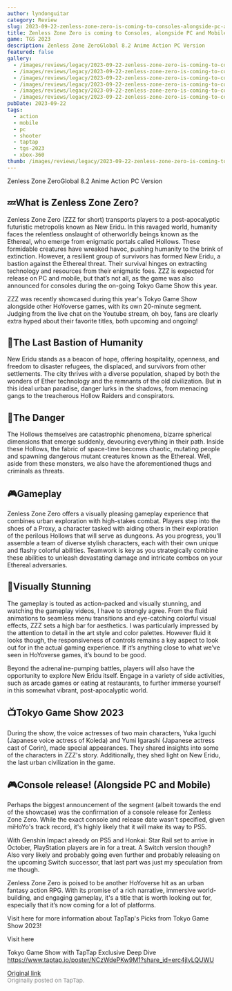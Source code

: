 ```yaml
---
author: lyndonguitar
category: Review
slug: 2023-09-22-zenless-zone-zero-is-coming-to-consoles-alongside-pc-and-mobile-tgs-2023
title: Zenless Zone Zero is coming to Consoles, alongside PC and Mobile! | TGS 2023
game: TGS 2023
description: Zenless Zone ZeroGlobal 8.2 Anime Action PC Version
featured: false
gallery:
  - /images/reviews/legacy/2023-09-22-zenless-zone-zero-is-coming-to-consoles-alongside-pc-and-mobile--tgs-2023-0.avif
  - /images/reviews/legacy/2023-09-22-zenless-zone-zero-is-coming-to-consoles-alongside-pc-and-mobile--tgs-2023-1.avif
  - /images/reviews/legacy/2023-09-22-zenless-zone-zero-is-coming-to-consoles-alongside-pc-and-mobile--tgs-2023-2.avif
  - /images/reviews/legacy/2023-09-22-zenless-zone-zero-is-coming-to-consoles-alongside-pc-and-mobile--tgs-2023-3.avif
  - /images/reviews/legacy/2023-09-22-zenless-zone-zero-is-coming-to-consoles-alongside-pc-and-mobile--tgs-2023-4.avif
  - /images/reviews/legacy/2023-09-22-zenless-zone-zero-is-coming-to-consoles-alongside-pc-and-mobile--tgs-2023-5.avif
pubDate: 2023-09-22
tags:
  - action
  - mobile
  - pc
  - shooter
  - taptap
  - tgs-2023
  - xbox-360
thumb: /images/reviews/legacy/2023-09-22-zenless-zone-zero-is-coming-to-consoles-alongside-pc-and-mobile--tgs-2023-0.avif
---
```


Zenless Zone ZeroGlobal
8.2
Anime
Action
PC Version


## 💤What is Zenless Zone Zero?
Zenless Zone Zero (ZZZ for short) transports players to a post-apocalyptic futuristic metropolis known as New Eridu. In this ravaged world, humanity faces the relentless onslaught of otherworldly beings known as the Ethereal, who emerge from enigmatic portals called Hollows. These formidable creatures have wreaked havoc, pushing humanity to the brink of extinction. However, a resilient group of survivors has formed New Eridu, a bastion against the Ethereal threat. Their survival hinges on extracting technology and resources from their enigmatic foes. ZZZ is expected for release on PC and mobile, but that’s not all, as the game was also announced for consoles during the on-going Tokyo Game Show this year.

ZZZ was recently showcased during this year's Tokyo Game Show alongside other HoYoverse games, with its own 20-minute segment. Judging from the live chat on the Youtube stream, oh boy, fans are clearly extra hyped about their favorite titles, both upcoming and ongoing!


## 🏬The Last Bastion of Humanity
New Eridu stands as a beacon of hope, offering hospitality, openness, and freedom to disaster refugees, the displaced, and survivors from other settlements. The city thrives with a diverse population, shaped by both the wonders of Ether technology and the remnants of the old civilization. But in this ideal urban paradise, danger lurks in the shadows, from menacing gangs to the treacherous Hollow Raiders and conspirators.


## 🧟The Danger
The Hollows themselves are catastrophic phenomena, bizarre spherical dimensions that emerge suddenly, devouring everything in their path. Inside these Hollows, the fabric of space-time becomes chaotic, mutating people and spawning dangerous mutant creatures known as the Ethereal. Well, aside from these monsters, we also have the aforementioned thugs and criminals as threats.


## 🎮Gameplay
Zenless Zone Zero offers a visually pleasing gameplay experience that combines urban exploration with high-stakes combat. Players step into the shoes of a Proxy, a character tasked with aiding others in their exploration of the perilous Hollows that will serve as dungeons. As you progress, you'll assemble a team of diverse stylish characters, each with their own unique and flashy colorful abilities. Teamwork is key as you strategically combine these abilities to unleash devastating damage and intricate combos on your Ethereal adversaries.


## 🎨Visually Stunning
The gameplay is touted as action-packed and visually stunning, and watching the gameplay videos, I have to strongly agree. From the fluid animations to seamless menu transitions and eye-catching colorful visual effects, ZZZ sets a high bar for aesthetics. I was particularly impressed by the attention to detail in the art style and color palettes. However fluid it looks though, the responsiveness of controls remains a key aspect to look out for in the actual gaming experience. If it’s anything close to what we’ve seen in HoYoverse games, it’s bound to be good.

Beyond the adrenaline-pumping battles, players will also have the opportunity to explore New Eridu itself. Engage in a variety of side activities, such as arcade games or eating at restaurants, to further immerse yourself in this somewhat vibrant, post-apocalyptic world.


## 📺Tokyo Game Show 2023
During the show, the voice actresses of two main characters, Yuka Iguchi (Japanese voice actress of Koleda) and Yumi Igarashi (Japanese actress cast of Corin), made special appearances. They shared insights into some of the characters in ZZZ's story. Additionally, they shed light on New Eridu, the last urban civilization in the game.


## 🎮Console release! (Alongside PC and Mobile)
Perhaps the biggest announcement of the segment (albeit towards the end of the showcase) was the confirmation of a console release for Zenless Zone Zero. While the exact console and release date wasn't specified, given miHoYo's track record, it's highly likely that it will make its way to PS5.

With Genshin Impact already on PS5 and Honkai: Star Rail set to arrive in October, PlayStation players are in for a treat. A Switch version though? Also very likely and probably going even further and probably releasing on the upcoming Switch successor, that last part was just my speculation from me though.

Zenless Zone Zero is poised to be another HoYoverse hit as an urban fantasy action RPG. With its promise of a rich narrative, immersive world-building, and engaging gameplay, it's a title that is worth looking out for, especially that it’s now coming for a lot of platforms.

Visit here for more information about TapTap's Picks from Tokyo Game Show 2023!

Visit here

Tokyo Game Show with TapTap Exclusive Deep Dive
https://www.taptap.io/poster/NCzWdePKw9M1?share_id=erc4jlvLQUWU

[Original link](https://www.taptap.io/post/6334021)<br><span style="font-size: 0.95em; color: #888;">Originally posted on TapTap.</span>